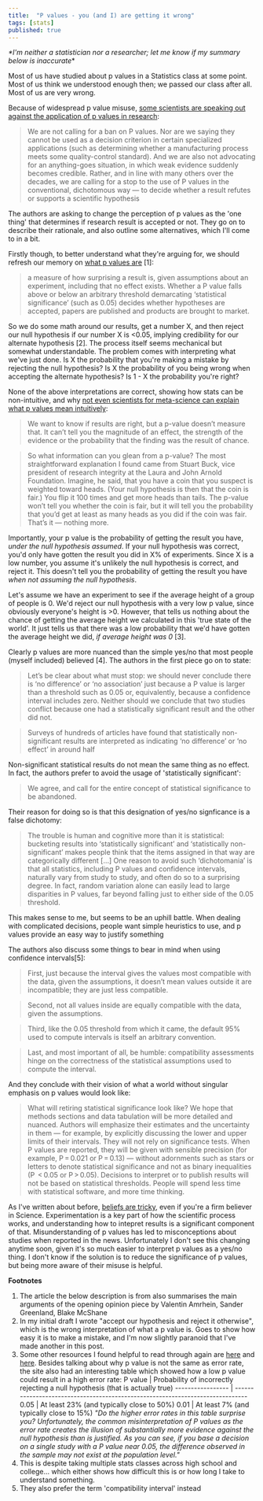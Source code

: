 ```yaml
---
title:  "P values - you (and I) are getting it wrong"
tags: [stats]
published: true
---
```


*\*I'm neither a statistician nor a researcher; let me know if my summary below is inaccurate*\*

Most of us have studied about p values in a Statistics class at some point. Most of us think we understood enough then; we passed our class after all. Most of us are very wrong. 

Because of widespread p value misuse, [some scientists are speaking out against the application of p values in research](https://www.nature.com/articles/d41586-019-00857-9 "against p values"):

> We are not calling for a ban on P values. Nor are we saying they cannot be used as a decision criterion in certain specialized applications (such as determining whether a manufacturing process meets some quality-control standard). And we are also not advocating for an anything-goes situation, in which weak evidence suddenly becomes credible. Rather, and in line with many others over the decades, we are calling for a stop to the use of P values in the conventional, dichotomous way — to decide whether a result refutes or supports a scientific hypothesis

The authors are asking to change the perception of p values as the 'one thing' that determines if research result is accepted or not. They go on to describe their rationale, and also outline some alternatives, which I'll come to in a bit.

Firstly though, to better understand what they're arguing for, we should refresh our memory on [what p values are](https://www.nature.com/articles/d41586-019-00874-8 "p values") \[1\]: 

> a measure of how surprising a result is, given assumptions about an experiment, including that no effect exists. Whether a P value falls above or below an arbitrary threshold demarcating ‘statistical significance’ (such as 0.05) decides whether hypotheses are accepted, papers are published and products are brought to market.

So we do some math around our results, get a number X, and then reject our null hypothesis if our number X is <0.05, implying credibility for our alternate hypothesis \[2\]. The process itself seems mechanical but somewhat understandable. The problem comes with interpreting what we've just done. Is X the probability that you're making a mistake by rejecting the null hypothesis? Is X the probability of you being wrong when accepting the alternate hypothesis? Is 1 - X the probability you're right?  

None of the above interpretations are correct, showing how stats can be non-intuitive, and why [not even scientists for meta-science can explain what p values mean intuitively](https://fivethirtyeight.com/features/not-even-scientists-can-easily-explain-p-values/? "easily explain"):

> We want to know if results are right, but a p-value doesn’t measure that. It can’t tell you the magnitude of an effect, the strength of the evidence or the probability that the finding was the result of chance.

> So what information can you glean from a p-value? The most straightforward explanation I found came from Stuart Buck, vice president of research integrity at the Laura and John Arnold Foundation. Imagine, he said, that you have a coin that you suspect is weighted toward heads. (Your null hypothesis is then that the coin is fair.) You flip it 100 times and get more heads than tails. The p-value won’t tell you whether the coin is fair, but it will tell you the probability that you’d get at least as many heads as you did if the coin was fair. That’s it — nothing more.

Importantly, your p value is the probability of getting the result you have, *under the null hypothesis assumed*. If your null hypothesis was correct, you'd only have gotten the result you did in X% of experiments. Since X is a low number, you assume it's unlikely the null hypothesis is correct, and reject it. This doesn't tell you the probability of getting the result you have *when not assuming the null hypothesis*. 

Let's assume we have an experiment to see if the average height of a group of people is 0. We'd reject our null hypothesis with a very low p value, since obviously everyone's height is >0. However, that tells us nothing about the chance of getting the average height we calculated in this 'true state of the world'. It just tells us that there was a low probability that we'd have gotten the average height we did, *if average height was 0* \[3\].

Clearly p values are more nuanced than the simple yes/no that most people (myself included) believed \[4\]. The authors in the first piece go on to state: 

> Let’s be clear about what must stop: we should never conclude there is ‘no difference’ or ‘no association’ just because a P value is larger than a threshold such as 0.05 or, equivalently, because a confidence interval includes zero. Neither should we conclude that two studies conflict because one had a statistically significant result and the other did not.

> Surveys of hundreds of articles have found that statistically non-significant results are interpreted as indicating ‘no difference’ or ‘no effect’ in around half

Non-significant statistical results do not mean the same thing as no effect. In fact, the authors prefer to avoid the usage of 'statistically significant':

> We agree, and call for the entire concept of statistical significance to be abandoned.

Their reason for doing so is that this designation of yes/no signficance is a false dichotomy:

> The trouble is human and cognitive more than it is statistical: bucketing results into ‘statistically significant’ and ‘statistically non-significant’ makes people think that the items assigned in that way are categorically different \[...\] One reason to avoid such ‘dichotomania’ is that all statistics, including P values and confidence intervals, naturally vary from study to study, and often do so to a surprising degree. In fact, random variation alone can easily lead to large disparities in P values, far beyond falling just to either side of the 0.05 threshold.

This makes sense to me, but seems to be an uphill battle. When dealing with complicated decisions, people want simple heuristics to use, and p values provide an easy way to justify something

The authors also discuss some things to bear in mind when using confidence intervals\[5\]:

> First, just because the interval gives the values most compatible with the data, given the assumptions, it doesn’t mean values outside it are incompatible; they are just less compatible.

> Second, not all values inside are equally compatible with the data, given the assumptions.

> Third, like the 0.05 threshold from which it came, the default 95% used to compute intervals is itself an arbitrary convention.

> Last, and most important of all, be humble: compatibility assessments hinge on the correctness of the statistical assumptions used to compute the interval.

And they conclude with their vision of what a world without singular emphasis on p values would look like:

> What will retiring statistical significance look like? We hope that methods sections and data tabulation will be more detailed and nuanced. Authors will emphasize their estimates and the uncertainty in them — for example, by explicitly discussing the lower and upper limits of their intervals. They will not rely on significance tests. When P values are reported, they will be given with sensible precision (for example, P = 0.021 or P = 0.13) — without adornments such as stars or letters to denote statistical significance and not as binary inequalities (P  < 0.05 or P > 0.05). Decisions to interpret or to publish results will not be based on statistical thresholds. People will spend less time with statistical software, and more time thinking.

As I've written about before, [beliefs are tricky](https://www.leonlinsx.com/tell-me-why/ "belief"), even if you're a firm believer in Science. Experimentation is a key part of how the scientific process works, and understanding how to intepret results is a significant component of that. Misunderstanding of p values has led to misconceptions about studies when reported in the news. Unfortunately I don't see this changing anytime soon, given it's so much easier to interpret p values as a yes/no thing. I don't know if the solution is to reduce the significance of p values, but being more aware of their misuse is helpful. 

**Footnotes**
1. The article the below description is from also summarises the main arguments of the opening opinion piece by Valentin Amrhein, Sander Greenland, Blake McShane
2. In my initial draft I wrote "accept our hypothesis and reject it otherwise", which is the wrong interpretation of what a p value is. Goes to show how easy it is to make a mistake, and I'm now slightly paranoid that I've made another in this post.
3. Some other resources I found helpful to read through again are [here](https://blog.minitab.com/blog/adventures-in-statistics-2/how-to-correctly-interpret-p-values "interpret") and [here](https://blog.minitab.com/blog/adventures-in-statistics-2/understanding-hypothesis-tests-significance-levels-alpha-and-p-values-in-statistics? "stats"). Besides talking about why p value is not the same as error rate, the site also had an interesting table which showed how a low p value could result in a high error rate:
P value           | Probability of incorrectly rejecting a null hypothesis (that is actually true)
----------------- | ------------------------------------------------------------------------------
0.05              | At least 23% (and typically close to 50%)
0.01              | At least 7% (and typically close to 15%)
*"Do the higher error rates in this table surprise you? Unfortunately, the common misinterpretation of P values as the error rate creates the illusion of substantially more evidence against the null hypothesis than is justified. As you can see, if you base a decision on a single study with a P value near 0.05, the difference observed in the sample may not exist at the population level."*
4. This is despite taking multiple stats classes across high school and college... which either shows how difficult this is or how long I take to understand something.
5. They also prefer the term 'compatibility interval' instead
